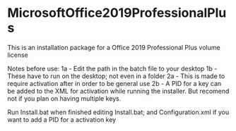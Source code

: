 # MicrosoftOffice2019ProfessionalPlus
This is an installation package for a Office 2019 Professional Plus volume license

Notes before use:
1a - Edit the path in the batch file to your desktop
1b - These have to run on the desktop; not even in a folder
2a - This is made to require activation after in order to be general use
2b - A PID for a key can be added to the XML for activation while running the installer. But recomend not if you plan on having multiple keys.

Run Install.bat when finished editing Install.bat; and Configuration.xml if you want to add a PID for a activation key
